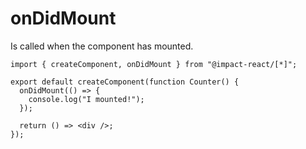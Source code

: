 # onDidMount

Is called when the component has mounted.

```tsx
import { createComponent, onDidMount } from "@impact-react/[*]";

export default createComponent(function Counter() {
  onDidMount(() => {
    console.log("I mounted!");
  });

  return () => <div />;
});
```
